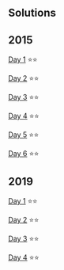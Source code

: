 ## Solutions

## 2015

[Day 1](src/main/kotlin/_2015/2015_1.kt) ⭐⭐

[Day 2](src/main/kotlin/_2015/2015_2.kt) ⭐⭐

[Day 3](src/main/kotlin/_2015/2015_3.kt) ⭐⭐

[Day 4](src/main/kotlin/_2015/2015_4.kt) ⭐⭐

[Day 5](src/main/kotlin/_2015/2015_5.kt) ⭐⭐

[Day 6](src/main/kotlin/_2015/2015_6.kt) ⭐⭐

## 2019

[Day 1](src/main/kotlin/_2019/2019_1.kt) ⭐⭐

[Day 2](src/main/kotlin/_2019/2019_2.kt) ⭐⭐

[Day 3](src/main/kotlin/_2019/2019_3.kt) ⭐⭐

[Day 4](src/main/kotlin/_2019/2019_4.kt) ⭐⭐

